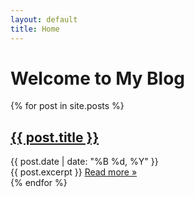 ```yaml
---
layout: default
title: Home
---
```


# Welcome to My Blog

<div class="post-list">
  {% for post in site.posts %}
    <article class="post-preview">
      <h2>
        <a class="post-link" href="{{ post.url | absolute_url }}">{{ post.title }}</a>
      </h2>
      <div class="post-meta">
        {{ post.date | date: "%B %d, %Y" }}
      </div>
      <div class="post-excerpt">
        {{ post.excerpt }}
        <a href="{{ post.url | absolute_url }}">Read more &raquo;</a>
      </div>
    </article>
  {% endfor %}
</div>
